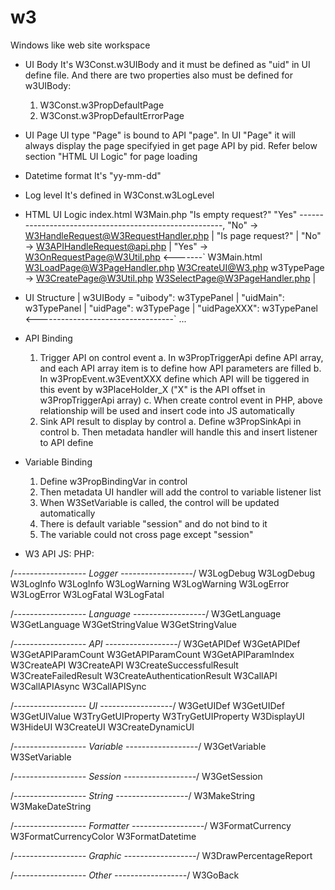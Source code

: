 # w3
Windows like web site workspace

* UI Body
It's W3Const.w3UIBody and it must be defined as "uid" in UI define file.
And there are two properties also must be defined for w3UIBody:
    1. W3Const.w3PropDefaultPage
    2. W3Const.w3PropDefaultErrorPage

* UI Page
UI type "Page" is bound to API "page".
In UI "Page" it will always display the page specifyied in get page API by pid.
Refer below section "HTML UI Logic" for page loading

* Datetime format
It's "yy-mm-dd"

* Log level
It's defined in W3Const.w3LogLevel

* HTML UI Logic
index.html
    W3Main.php
        "Is empty request?"
	    "Yes" -------------------------------------------------------,
	    "No"  -> W3HandleRequest@W3RequestHandler.php                |
	    	         "Is page request?"                              |
			     "No"  -> W3APIHandleRequest@api.php         |
			     "Yes" -> W3OnRequestPage@W3Util.php <-------`
			                  W3Main.html 
        				      W3LoadPage@W3PageHandler.php
					          W3CreateUI@W3.php
					              w3TypePage -> W3CreatePage@W3Util.php
						                        W3SelectPage@W3PageHandler.php
							                 |
* UI Structure							         |
w3UIBody = "uibody": w3TypePanel				         |
    "uidMain": w3TypePanel					         |
        "uidPage": w3TypePage					         |
	    "uidPageXXX": w3TypePanel <----------------------------------`
	    ...

* API Binding
    1. Trigger API on control event
        a. In w3PropTriggerApi define API array, and each API array item is to define how API parameters are filled
	b. In w3PropEvent.w3EventXXX define which API will be tiggered in this event by w3PlaceHolder_X ("X" is the API offset in w3PropTriggerApi array)
	c. When create control event in PHP, above relationship will be used and insert code into JS automatically
    2. Sink API result to display by control
        a. Define w3PropSinkApi in control
	b. Then metadata handler will handle this and insert listener to API define

* Variable Binding
    1. Define w3PropBindingVar in control
    2. Then metadata UI handler will add the control to variable listener list
    3. When W3SetVariable is called, the control will be updated automatically
    4. There is default variable "session" and do not bind to it
    5. The variable could not cross page except "session"
    
* W3 API
JS:				PHP:

/*------------------ Logger ------------------*/
W3LogDebug			W3LogDebug
W3LogInfo			W3LogInfo
W3LogWarning			W3LogWarning
W3LogError			W3LogError
W3LogFatal			W3LogFatal

/*------------------ Language ------------------*/
W3GetLanguage			W3GetLanguage
W3GetStringValue		W3GetStringValue

/*------------------ API ------------------*/
W3GetAPIDef			W3GetAPIDef
W3GetAPIParamCount		W3GetAPIParamCount
				W3GetAPIParamIndex
W3CreateAPI			W3CreateAPI
				W3CreateSuccessfulResult
				W3CreateFailedResult
				W3CreateAuthenticationResult
W3CallAPI			
W3CallAPIAsync
W3CallAPISync

/*------------------ UI ------------------*/
W3GetUIDef			W3GetUIDef
W3GetUIValue
W3TryGetUIProperty		W3TryGetUIProperty
W3DisplayUI
W3HideUI
                                W3CreateUI
				W3CreateDynamicUI

/*------------------ Variable ------------------*/
W3GetVariable
W3SetVariable

/*------------------ Session ------------------*/
				W3GetSession

/*------------------ String ------------------*/
				W3MakeString
				W3MakeDateString

/*------------------ Formatter ------------------*/
W3FormatCurrency
W3FormatCurrencyColor
W3FormatDatetime

/*------------------ Graphic ------------------*/
W3DrawPercentageReport

/*------------------ Other ------------------*/
W3GoBack

